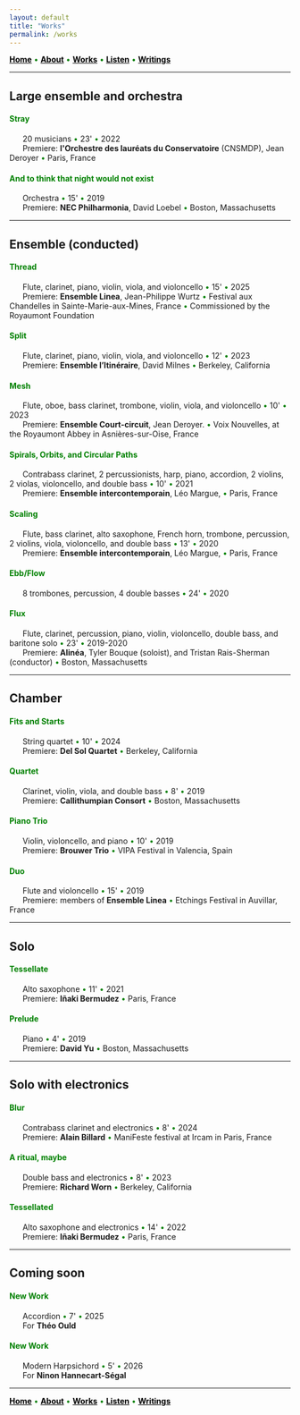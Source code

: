 ```yaml
---
layout: default
title: "Works"
permalink: /works
---
```


<a href="/" style="color: black">**Home**</a> <a style="color: green"> • </a> <a href="/about" style="color: black">**About**</a> <a style="color: green"> • </a> <a href="/works" style="color: black">**Works**</a> <a style="color: green"> • </a> <a href="/listen" style="color: black">**Listen**</a> <a style="color: green"> • </a> <a href="/writings" style="color: black">**Writings**</a>

***

## Large ensemble and orchestra

#### <a style="color: green"> Stray </a>
  
&nbsp; &nbsp; &nbsp; 20 musicians <a style="color: green"> • </a> 23' <a style="color: green"> • </a> 2022  
&nbsp; &nbsp; &nbsp; Premiere: **l'Orchestre des lauréats du Conservatoire** (CNSMDP), Jean Deroyer <a style="color: green"> • </a> Paris, France

#### <a style="color: green"> And to think that night would not exist </a>

&nbsp; &nbsp; &nbsp; Orchestra <a style="color: green"> • </a> 15' <a style="color: green"> • </a> 2019   
&nbsp; &nbsp; &nbsp; Premiere: **NEC Philharmonia**, David Loebel <a style="color: green"> • </a> Boston, Massachusetts

***

## Ensemble (conducted)

#### <a style="color: green"> Thread </a>

&nbsp; &nbsp; &nbsp; Flute, clarinet, piano, violin, viola, and violoncello <a style="color: green"> • </a> 15' <a style="color: green"> • </a> 2025   
&nbsp; &nbsp; &nbsp; Premiere: **Ensemble Linea**, Jean-Philippe Wurtz <a style="color: green"> • </a>  Festival aux Chandelles in Sainte-Marie-aux-Mines, France <a style="color: green"> • </a> Commissioned by the Royaumont Foundation

#### <a style="color: green"> Split </a>

&nbsp; &nbsp; &nbsp; Flute, clarinet, piano, violin, viola, and violoncello <a style="color: green"> • </a> 12' <a style="color: green"> • </a> 2023    
&nbsp; &nbsp; &nbsp; Premiere: **Ensemble l’Itinéraire**, David Milnes <a style="color: green"> • </a> Berkeley, California

#### <a style="color: green"> Mesh </a>

&nbsp; &nbsp; &nbsp; Flute, oboe, bass clarinet, trombone, violin, viola, and violoncello <a style="color: green"> • </a> 10' <a style="color: green"> • </a> 2023  
&nbsp; &nbsp; &nbsp; Premiere: **Ensemble Court-circuit**, Jean Deroyer. <a style="color: green"> • </a> Voix Nouvelles, at the Royaumont Abbey in Asnières-sur-Oise, France

#### <a style="color: green"> Spirals, Orbits, and Circular Paths </a>

&nbsp; &nbsp; &nbsp; Contrabass clarinet, 2 percussionists, harp, piano, accordion, 2 violins, 2 violas, violoncello, and double bass <a style="color: green"> • </a> 10' <a style="color: green"> • </a> 2021  
&nbsp; &nbsp; &nbsp; Premiere: **Ensemble intercontemporain**, Léo Margue, <a style="color: green"> • </a> Paris, France

#### <a style="color: green"> Scaling </a>

&nbsp; &nbsp; &nbsp; Flute, bass clarinet, alto saxophone, French horn, trombone, percussion, 2 violins, viola, violoncello, and double bass <a style="color: green"> • </a> 13' <a style="color: green"> • </a> 2020    
&nbsp; &nbsp; &nbsp; Premiere: **Ensemble intercontemporain**, Léo Margue, <a style="color: green"> • </a> Paris, France

#### <a style="color: green"> Ebb/Flow </a>

&nbsp; &nbsp; &nbsp; 8 trombones, percussion, 4 double basses <a style="color: green"> • </a> 24' <a style="color: green"> • </a> 2020

#### <a style="color: green"> Flux </a>

&nbsp; &nbsp; &nbsp; Flute, clarinet, percussion, piano, violin, violoncello, double bass, and baritone solo <a style="color: green"> • </a> 23' <a style="color: green"> • </a> 2019-2020  
&nbsp; &nbsp; &nbsp; Premiere: **Alinéa**, Tyler Bouque (soloist), and Tristan Rais-Sherman (conductor) <a style="color: green"> • </a> Boston, Massachusetts

***

## Chamber

#### <a style="color: green"> Fits and Starts </a>

&nbsp; &nbsp; &nbsp; String quartet <a style="color: green"> • </a> 10' <a style="color: green"> • </a> 2024  
&nbsp; &nbsp; &nbsp; Premiere: **Del Sol Quartet** <a style="color: green"> • </a> Berkeley, California

#### <a style="color: green"> Quartet </a>

&nbsp; &nbsp; &nbsp; Clarinet, violin, viola, and double bass <a style="color: green"> • </a> 8' <a style="color: green"> • </a> 2019   
&nbsp; &nbsp; &nbsp; Premiere: **Callithumpian Consort** <a style="color: green"> • </a> Boston, Massachusetts

#### <a style="color: green"> Piano Trio </a>

&nbsp; &nbsp; &nbsp; Violin, violoncello, and piano <a style="color: green"> • </a> 10' <a style="color: green"> • </a> 2019  
&nbsp; &nbsp; &nbsp; Premiere: **Brouwer Trio** <a style="color: green"> • </a> VIPA Festival in Valencia, Spain

#### <a style="color: green"> Duo </a>

&nbsp; &nbsp; &nbsp; Flute and violoncello <a style="color: green"> • </a> 15' <a style="color: green"> • </a> 2019  
&nbsp; &nbsp; &nbsp; Premiere: members of **Ensemble Linea** <a style="color: green"> • </a> Etchings Festival in Auvillar, France

***

## Solo

#### <a style="color: green"> Tessellate </a>

&nbsp; &nbsp; &nbsp; Alto saxophone <a style="color: green"> • </a> 11' <a style="color: green"> • </a> 2021  
&nbsp; &nbsp; &nbsp; Premiere: **Iñaki Bermudez** <a style="color: green"> • </a> Paris, France

#### <a style="color: green"> Prelude </a>

&nbsp; &nbsp; &nbsp; Piano <a style="color: green"> • </a> 4' <a style="color: green"> • </a> 2019  
&nbsp; &nbsp; &nbsp; Premiere: **David Yu** <a style="color: green"> • </a> Boston, Massachusetts

***

## Solo with electronics

#### <a style="color: green"> Blur </a>

&nbsp; &nbsp; &nbsp; Contrabass clarinet and electronics <a style="color: green"> • </a> 8' <a style="color: green"> • </a> 2024   
&nbsp; &nbsp; &nbsp; Premiere: **Alain Billard** <a style="color: green"> • </a> ManiFeste festival at Ircam in Paris, France

#### <a style="color: green"> A ritual, maybe </a>

&nbsp; &nbsp; &nbsp; Double bass and electronics <a style="color: green"> • </a> 8' <a style="color: green"> • </a> 2023   
&nbsp; &nbsp; &nbsp; Premiere: **Richard Worn** <a style="color: green"> • </a> Berkeley, California

#### <a style="color: green"> Tessellated </a>

&nbsp; &nbsp; &nbsp; Alto saxophone and electronics <a style="color: green"> • </a> 14' <a style="color: green"> • </a> 2022     
&nbsp; &nbsp; &nbsp; Premiere: **Iñaki Bermudez** <a style="color: green"> • </a> Paris, France

***

## Coming soon

#### <a style="color: green"> New Work </a>

&nbsp; &nbsp; &nbsp; Accordion <a style="color: green"> • </a> 7' <a style="color: green"> • </a> 2025  
&nbsp; &nbsp; &nbsp; For **Théo Ould**

#### <a style="color: green"> New Work </a>

&nbsp; &nbsp; &nbsp; Modern Harpsichord <a style="color: green"> • </a> 5' <a style="color: green"> • </a> 2026   
&nbsp; &nbsp; &nbsp; For **Ninon Hannecart-Ségal**

***

<a href="/" style="color: black">**Home**</a> <a style="color: green"> • </a> <a href="/about" style="color: black">**About**</a> <a style="color: green"> • </a> <a href="/works" style="color: black">**Works**</a> <a style="color: green"> • </a> <a href="/listen" style="color: black">**Listen**</a> <a style="color: green"> • </a> <a href="/writings" style="color: black">**Writings**</a>
